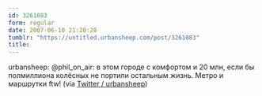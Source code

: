 ```yaml
---
id: 3261083
form: regular
date: 2007-06-10 21:20:28
tumblr: "https://untitled.urbansheep.com/post/3261083"
title:
---
```


<p>urbansheep: @phil_on_air: в этом городе с комфортом и 20 млн, если бы полмиллиона колёсных не портили остальным жизнь. Метро и маршрутки ftw! (via <a href="http://twitter.com/urbansheep/statuses/98652232">Twitter / urbansheep</a>)</p>

